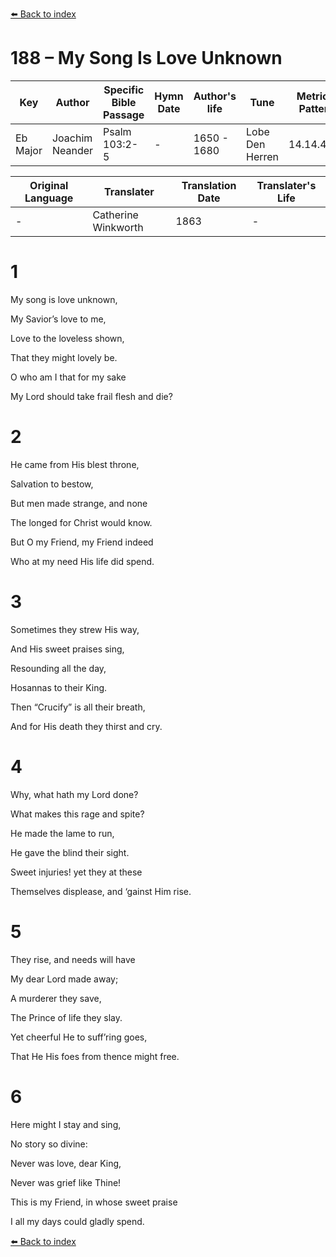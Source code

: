 [⬅️ Back to index](../README.md)

# 188 – My Song Is Love Unknown

Key | Author   | Specific Bible Passage     |Hymn Date |Author's life |Tune |Metrical Pattern   |Composer/Source                                                                                        
-- | --------- | ---------------------------|----------|--------------|-----|-------------------|-------------   
Eb Major  | Joachim Neander      | Psalm 103:2-5 | -  | 1650 - 1680 | Lobe Den Herren | 14.14.4.7.8 | Chorale Book for England, 1863 

Original Language | Translater | Translation Date   | Translater's Life     
----------------- | --------- | --------------------|-------------   
\-  | Catherine Winkworth      | 1863 | -  | 1827 - 1878 



# 1

My song is love unknown,

My Savior’s love to me,

Love to the loveless shown,

That they might lovely be.

O who am I that for my sake

My Lord should take frail flesh and die?



# 2

He came from His blest throne,

Salvation to bestow,

But men made strange, and none

The longed for Christ would know.

But O my Friend, my Friend indeed

Who at my need His life did spend.



# 3

Sometimes they strew His way,

And His sweet praises sing,

Resounding all the day,

Hosannas to their King.

Then “Crucify” is all their breath,

And for His death they thirst and cry.



# 4

Why, what hath my Lord done?

What makes this rage and spite?

He made the lame to run,

He gave the blind their sight.

Sweet injuries! yet they at these

Themselves displease, and ‘gainst Him rise.



# 5

They rise, and needs will have

My dear Lord made away;

A murderer they save,

The Prince of life they slay.

Yet cheerful He to suff’ring goes,

That He His foes from thence might free.



# 6

Here might I stay and sing,

No story so divine:

Never was love, dear King,

Never was grief like Thine!

This is my Friend, in whose sweet praise

I all my days could gladly spend.

[⬅️ Back to index](../README.md)
